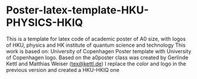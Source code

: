 # Poster-latex-template-HKU-PHYSICS-HKIQ
This is a template for latex code of academic poster of A0 size, with logos of HKU, physics and HK institute of quantum science and technology
This work is based on: University of Copenhagen Poster template with University of Copenhagen logo. Based on the a0poster class was created by Gerlinde Kettl and Matthias Weiser (tex@kettl.de)
I replace the color and logo in the previous version and created a HKU-HKIQ one

